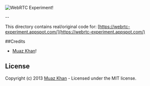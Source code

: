 ![WebRTC Experiment!](https://muazkh.appspot.com/images/WebRTC.png)

--

This directory contains real/original code for: [https://webrtc-experiment.appspot.com/](https://webrtc-experiment.appspot.com/)

##Credits

* [Muaz Khan](http://github.com/muaz-khan)!

## License
Copyright (c) 2013 [Muaz Khan](https://plus.google.com/100325991024054712503) - Licensed under the MIT license.